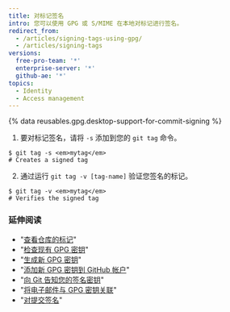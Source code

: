 ```yaml
---
title: 对标记签名
intro: 您可以使用 GPG 或 S/MIME 在本地对标记进行签名。
redirect_from:
  - /articles/signing-tags-using-gpg/
  - /articles/signing-tags
versions:
  free-pro-team: '*'
  enterprise-server: '*'
  github-ae: '*'
topics:
  - Identity
  - Access management
---
```


{% data reusables.gpg.desktop-support-for-commit-signing %}

1. 要对标记签名，请将 `-s` 添加到您的 `git tag` 命令。
  ```shell
  $ git tag -s <em>mytag</em>
  # Creates a signed tag
  ```
2. 通过运行 `git tag -v [tag-name]` 验证您签名的标记。
  ```shell
  $ git tag -v <em>mytag</em>
  # Verifies the signed tag
  ```

### 延伸阅读

- "[查看仓库的标记](/articles/viewing-your-repositorys-tags)"
- "[检查现有 GPG 密钥](/articles/checking-for-existing-gpg-keys)"
- "[生成新 GPG 密钥](/articles/generating-a-new-gpg-key)"
- "[添加新 GPG 密钥到 GitHub 帐户](/articles/adding-a-new-gpg-key-to-your-github-account)"
- "[向 Git 告知您的签名密钥](/articles/telling-git-about-your-signing-key)"
- "[将电子邮件与 GPG 密钥关联](/articles/associating-an-email-with-your-gpg-key)"
- "[对提交签名](/articles/signing-commits)"
